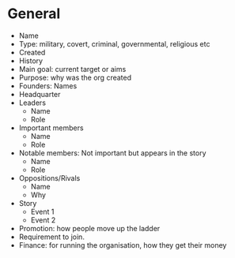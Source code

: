 # General

- Name
- Type: military, covert, criminal, governmental, religious etc
- Created
- History
- Main goal: current target or aims
- Purpose: why was the org created
- Founders: Names
- Headquarter
- Leaders
  - Name
  - Role
- Important members
  - Name
  - Role
- Notable members: Not important but appears in the story
  - Name
  - Role
- Oppositions/Rivals
  - Name
  - Why
- Story
  - Event 1
  - Event 2
- Promotion: how people move up the ladder
- Requirement to join.
- Finance: for running the organisation, how they get their money